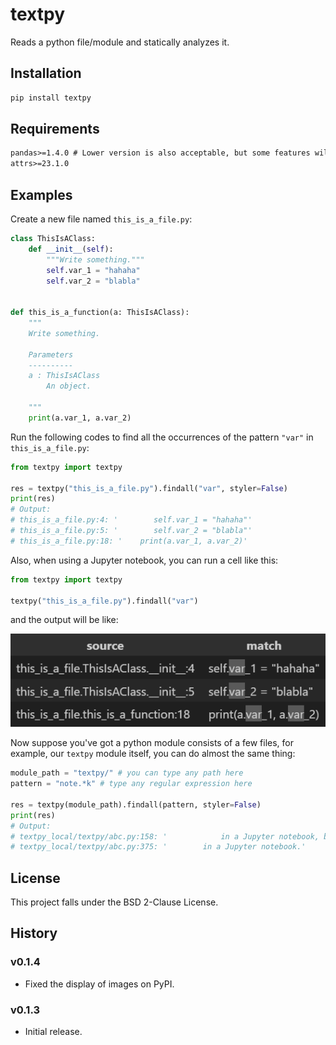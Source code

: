 # textpy
Reads a python file/module and statically analyzes it.

## Installation

```sh
pip install textpy
```
## Requirements
```txt
pandas>=1.4.0 # Lower version is also acceptable, but some features will be invalid
attrs>=23.1.0
```
## Examples
Create a new file named `this_is_a_file.py`:

```py
class ThisIsAClass:
    def __init__(self):
        """Write something."""
        self.var_1 = "hahaha"
        self.var_2 = "blabla"


def this_is_a_function(a: ThisIsAClass):
    """
    Write something.

    Parameters
    ----------
    a : ThisIsAClass
        An object.

    """
    print(a.var_1, a.var_2)
```

Run the following codes to find all the occurrences of the pattern `"var"` in `this_is_a_file.py`:

```py
from textpy import textpy

res = textpy("this_is_a_file.py").findall("var", styler=False)
print(res)
# Output:
# this_is_a_file.py:4: '        self.var_1 = "hahaha"'
# this_is_a_file.py:5: '        self.var_2 = "blabla"'
# this_is_a_file.py:18: '    print(a.var_1, a.var_2)'
```

Also, when using a Jupyter notebook, you can run a cell like this:

```py
from textpy import textpy

textpy("this_is_a_file.py").findall("var")
```

and the output will be like:

![](https://raw.githubusercontent.com/Chitaoji/textpy/v0.1.3/images/example_1.png)

Now suppose you've got a python module consists of a few files, for example, our `textpy` module itself, you can do almost the same thing:

```py
module_path = "textpy/" # you can type any path here
pattern = "note.*k" # type any regular expression here

res = textpy(module_path).findall(pattern, styler=False)
print(res)
# Output:
# textpy_local/textpy/abc.py:158: '            in a Jupyter notebook, by default True.'
# textpy_local/textpy/abc.py:375: '        in a Jupyter notebook.'
```
## License
This project falls under the BSD 2-Clause License.

## History

### v0.1.4
* Fixed the display of images on PyPI.

### v0.1.3
* Initial release.
